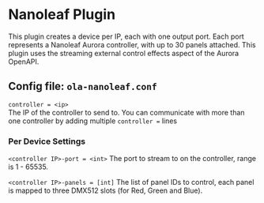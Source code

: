 Nanoleaf Plugin
============

This plugin creates a device per IP, each with one output port. Each port
represents a Nanoleaf Aurora controller, with up to 30 panels attached. This
plugin uses the streaming external control effects aspect of the Aurora
OpenAPI.


## Config file: `ola-nanoleaf.conf`

`controller = <ip>`  
The IP of the controller to send to. You can communicate with more than
one controller by adding multiple `controller =` lines

### Per Device Settings

`<controller IP>-port = <int>`
The port to stream to on the controller, range is 1 - 65535.

`<controller IP>-panels = [int]`
The list of panel IDs to control, each panel is mapped to three DMX512 slots
(for Red, Green and Blue).

